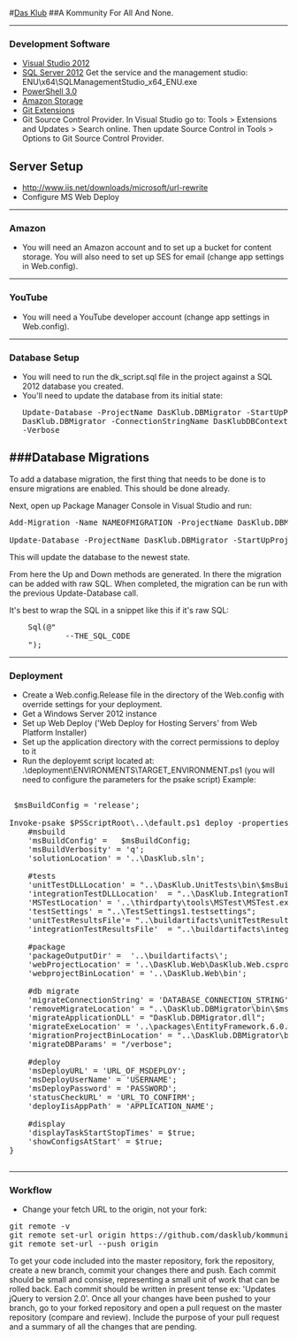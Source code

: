 #[Das Klub](http://dasklub.com)
##A Kommunity For All And None.

---
### Development Software

- [Visual Studio 2012](http://www.microsoft.com/visualstudio/eng/downloads)
- [SQL Server 2012](http://www.microsoft.com/en-ca/download/details.aspx?id=29062) Get the service and the management studio: ENU\x64\SQLManagementStudio_x64_ENU.exe 
- [PowerShell 3.0](http://www.microsoft.com/web/downloads/platform.aspx)
- [Amazon Storage](http://www.cloudberrylab.com/)
- [Git Extensions](http://sourceforge.net/projects/gitextensions/)
- Git Source Control Provider. In Visual Studio go to: Tools > Extensions and Updates > Search online. Then update Source Control in Tools > Options to Git Source Control Provider.


## Server Setup
- http://www.iis.net/downloads/microsoft/url-rewrite
- Configure MS Web Deploy

---
### Amazon
- You will need an Amazon account and to set up a bucket for content storage. You will also need to set up SES for email (change app settings in Web.config).

---
### YouTube
- You will need a YouTube developer account (change app settings in Web.config).

---
### Database Setup

- You will need to run the dk_script.sql file in the project against a SQL 2012 database you created.
- You'll need to update the database from its initial state: <Pre> Update-Database -ProjectName DasKlub.DBMigrator -StartUpProjectName DasKlub.DBMigrator -ConnectionStringName DasKlubDBContext -Verbose</pre>


###Database Migrations
---

To add a database migration, the first thing that needs to be done is to ensure migrations are enabled. This should be done already. 

Next, open up Package Manager Console in Visual Studio and run: 

<pre>
Add-Migration -Name NAMEOFMIGRATION -ProjectName DasKlub.DBMigrator -StartUpProjectName DasKlub.DBMigrator -ConnectionStringName DasKlubDBContext

Update-Database -ProjectName DasKlub.DBMigrator -StartUpProjectName DasKlub.DBMigrator -ConnectionStringName DasKlubDBContext -Verbose
</pre>
 
This will update the database to the newest state. 

From here the Up and Down methods are generated. In there the migration can be added with raw SQL. When completed, the migration can be run with the previous Update-Database call.

It's best to wrap the SQL in a snippet like this if it's raw SQL:
<pre>
    Sql(@"                        
            --THE_SQL_CODE
    ");
</pre>


---
### Deployment

- Create a Web.config.Release file in the directory of the Web.config with override settings for your deployment.
- Get a Windows Server 2012 instance
- Set up Web Deploy ('Web Deploy for Hosting Servers' from Web Platform Installer)
- Set up the application directory with the correct permissions to deploy to it
- Run the deployemt script located at: .\deployment\ENVIRONMENTS\TARGET_ENVIRONMENT.ps1 (you will need to configure the parameters for the psake script) Example:

<pre>

 $msBuildConfig = 'release';

Invoke-psake $PSScriptRoot\..\default.ps1 deploy -properties @{
    #msbuild
    'msBuildConfig' =   $msBuildConfig;
    'msBuildVerbosity' = 'q';
    'solutionLocation' = '..\DasKlub.sln';

    #tests
    'unitTestDLLLocation' = "..\DasKlub.UnitTests\bin\$msBuildConfig\DasKlub.UnitTests.dll";
    'integrationTestDLLLocation'  = "..\DasKlub.IntegrationTests\bin\$msBuildConfig\DasKlub.IntegrationTests.dll";
    'MSTestLocation' = '..\thirdparty\tools\MSTest\MSTest.exe';
    'testSettings' = "..\TestSettings1.testsettings";
    'unitTestResultsFile'= "..\buildartifacts\unitTestResults.trx";
    'integrationTestResultsFile'  = "..\buildartifacts\integrationTestResults.trx";

    #package
    'packageOutputDir' =  '..\buildartifacts\';
    'webProjectLocation' = '..\DasKlub.Web\DasKlub.Web.csproj';
    'webprojectBinLocation' = '..\DasKlub.Web\bin';

    #db migrate
    'migrateConnectionString' = 'DATABASE_CONNECTION_STRING';
    'removeMigrateLocation' = "..\DasKlub.DBMigrator\bin\$msBuildConfig\Migrate.exe";
    'migrateApplicationDLL' = "DasKlub.DBMigrator.dll";
    'migrateExeLocation' = '..\packages\EntityFramework.6.0.0-rc1\tools\Migrate.exe'; #or whatever is more current
    'migrationProjectBinLocation' = "..\DasKlub.DBMigrator\bin\$msBuildConfig";
    'migrateDBParams' = "/verbose";

    #deploy
    'msDeployURL' = 'URL_OF_MSDEPLOY';
    'msDeployUserName' = 'USERNAME';
    'msDeployPassword' = 'PASSWORD';
    'statusCheckURL' = 'URL_TO_CONFIRM';
    'deployIisAppPath' = 'APPLICATION_NAME';

    #display
    'displayTaskStartStopTimes' = $true;
    'showConfigsAtStart' = $true;
}

</pre>



---
### Workflow

- Change your fetch URL to the origin, not your fork: 
<pre>
git remote -v
git remote set-url origin https://github.com/dasklub/kommunity.git
git remote set-url --push origin <YOUR_FORK_URL>
</pre>

To get your code included into the master repository, fork the repository, create a new branch, commit your changes there and push.
Each commit should be small and consise, representing a small unit of work that can be rolled back.
Each commit should be written in present tense ex: 'Updates jQuery to version 2.0'.
Once all your changes have been pushed to your branch, go to your forked repository and open a pull request on the master repository (compare and review).
Include the purpose of your pull request and a summary of all the changes that are pending.
